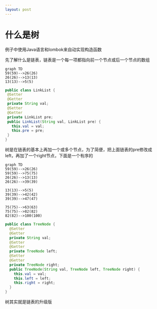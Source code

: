 ```yaml
---
layout: post
---
```

# 什么是树

例子中使用Java语言和lombok来自动实现构造函数

先了解什么是链表，链表是一个每一项都指向前一个节点或后一个节点的数组

```mermaid
graph TD
59(59)-->26(26)
26(26)-->13(13)
13(13)-->5(5)
```

 ```java
public class LinkList {
  @Setter
  @Getter
  private String val;
  @Setter
  @Getter
  private LinkList pre;
  public LinkList(String val, LinkList pre) {
    this.val = val;
    this.pre = pre;
  }
}
 ```

树是在链表的基本上再加一个或多个节点，为了简便，把上面链表的pre修改成left，再加了一个right节点，下面是一个有序的

```mermaid
graph TD
59(59)-->26(26)
59(59)-->75(75)
26(26)-->13(13)
26(26)-->39(39)

13(13)-->5(5)
39(39)-->42(42)
39(39)-->47(47)

75(75)-->63(63)
75(75)-->82(82)
82(82)-->100(100)
```

```java
public class TreeNode {
  @Setter
  @Getter
  private String val;
  @Setter
  @Getter
  private TreeNode left;  
  @Setter
  @Getter
  private TreeNode right;
  public TreeNode(String val, TreeNode left, TreeNode right) {
    this.val = val;
    this.left = left;
    this.right = right;
  }
}
```

树其实就是链表的升级版